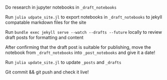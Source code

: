Do research in jupyter notebooks in `_draft_notebooks`

Run `julia udpate_site.jl` to export notebooks in `_draft_notebooks` to jekyll compatable markdown files for the site

Run `bundle exec jekyll serve --watch --drafts --future` locally to review draft posts for formatting and content

After confirming that the draft post is suitable for publishing,
move the notebook from `_draft_notebooks` into `_post_notebooks`
and give it a date!

Run `julia update_site.jl` to update `_posts` and `_drafts`

Git commit && git push and check it live!
